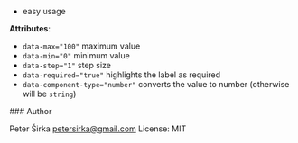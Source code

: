 - easy usage

__Attributes__:
- `data-max="100"` maximum value
- `data-min="0"` minimum value
- `data-step="1"` step size
- `data-required="true"` highlights the label as required
- `data-component-type="number"` converts the value to number (otherwise will be `string`)

### Author

Peter Širka <petersirka@gmail.com>
License: MIT